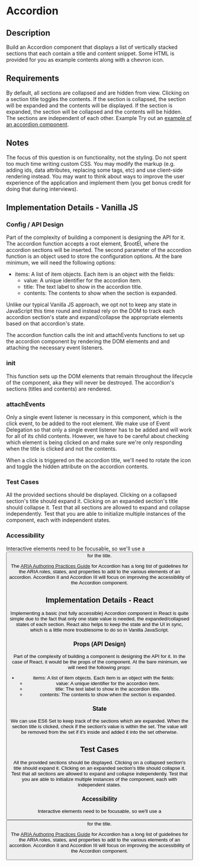 # Accordion

## Description
Build an Accordion component that displays a list of vertically stacked sections that each contain a title and content snippet. Some HTML is provided for you as example contents along with a chevron icon.

## Requirements
By default, all sections are collapsed and are hidden from view.
Clicking on a section title toggles the contents.
If the section is collapsed, the section will be expanded and the contents will be displayed.
If the section is expanded, the section will be collapsed and the contents will be hidden.
The sections are independent of each other.
Example
Try out an [example of an accordion component](https://www.w3.org/WAI/ARIA/apg/patterns/accordion/examples/accordion/).

## Notes
The focus of this question is on functionality, not the styling. Do not spent too much time writing custom CSS.
You may modify the markup (e.g. adding ids, data attributes, replacing some tags, etc) and use client-side rendering instead.
You may want to think about ways to improve the user experience of the application and implement them (you get bonus credit for doing that during interviews).

## Implementation Details - Vanilla JS
### Config / API Design
Part of the complexity of building a component is designing the API for it. The accordion function accepts a root element, $rootEl, where the accordion sections will be inserted. The second parameter of the accordion function is an object used to store the configuration options. At the bare minimum, we will need the following options:

* items: A list of item objects. Each item is an object with the fields:
  * value: A unique identifier for the accordion item.
  * title: The text label to show in the accordion title.
  * contents: The contents to show when the section is expanded.

Unlike our typical Vanilla JS approach, we opt not to keep any state in JavaScript this time round and instead rely on the DOM to track each accordion section's state and expand/collapse the appropriate elements based on that accordion's state.

The accordion function calls the init and attachEvents functions to set up the accordion component by rendering the DOM elements and and attaching the necessary event listeners.

### init
This function sets up the DOM elements that remain throughout the lifecycle of the component, aka they will never be destroyed. The accordion's sections (titles and contents) are rendered.

### attachEvents
Only a single event listener is necessary in this component, which is the click event, to be added to the root element. We make use of Event Delegation so that only a single event listener has to be added and will work for all of its child contents. However, we have to be careful about checking which element is being clicked on and make sure we're only responding when the title is clicked and not the contents.

When a click is triggered on the accordion title, we'll need to rotate the icon and toggle the hidden attribute on the accordion contents.

### Test Cases
All the provided sections should be displayed.
Clicking on a collapsed section's title should expand it.
Clicking on an expanded section's title should collapse it.
Test that all sections are allowed to expand and collapse independently.
Test that you are able to initialize multiple instances of the component, each with independent states.

### Accessibility
Interactive elements need to be focusable, so we'll use a <button> for the title.

The [ARIA Authoring Practices Guide](https://www.w3.org/WAI/ARIA/apg/patterns/accordion/) for Accordion has a long list of guidelines for the ARIA roles, states, and properties to add to the various elements of an accordion. Accordion II and Accordion III will focus on improving the accessibility of the Accordion component.

## Implementation Details - React
Implementing a basic (not fully accessible) Accordion component in React is quite simple due to the fact that only one state value is needed, the expanded/collapsed states of each section. React also helps to keep the state and the UI in sync, which is a little more troublesome to do so in Vanilla JavaScript.

### Props (API Design)
Part of the complexity of building a component is designing the API for it. In the case of React, it would be the props of the component. At the bare minimum, we will need the following props:

* items: A list of item objects. Each item is an object with the fields:
  * value: A unique identifier for the accordion item.
  * title: The text label to show in the accordion title.
  * contents: The contents to show when the section is expanded.

### State
We can use ES6 Set to keep track of the sections which are expanded. When the section title is clicked, check if the section's value is within the set. The value will be removed from the set if it's inside and added it into the set otherwise.

## Test Cases
All the provided sections should be displayed.
Clicking on a collapsed section's title should expand it.
Clicking on an expanded section's title should collapse it.
Test that all sections are allowed to expand and collapse independently.
Test that you are able to initialize multiple instances of the component, each with independent states.

### Accessibility
Interactive elements need to be focusable, so we'll use a <button> for the title.

The [ARIA Authoring Practices Guide](https://www.w3.org/WAI/ARIA/apg/patterns/accordion/) for Accordion has a long list of guidelines for the ARIA roles, states, and properties to add to the various elements of an accordion. Accordion II and Accordion III will focus on improving the accessibility of the Accordion component.
